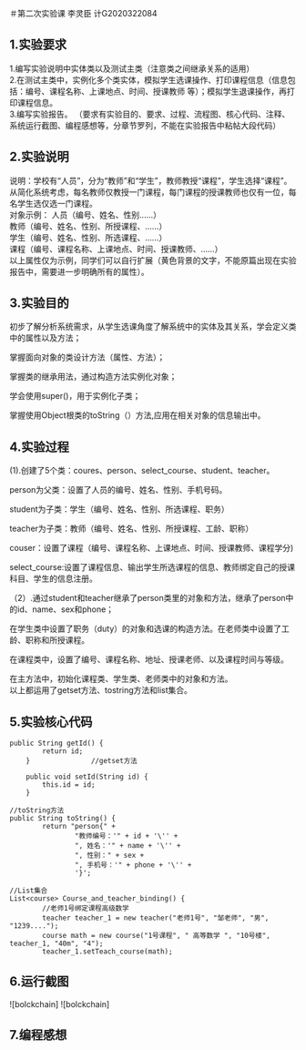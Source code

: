  ＃第二次实验课 李灵臣 计G2020322084
## 1.实验要求
1.编写实验说明中实体类以及测试主类（注意类之间继承关系的适用）  
2.在测试主类中，实例化多个类实体，模拟学生选课操作、打印课程信息（信息包括：编号、课程名称、上课地点、时间、授课教师 等）；模拟学生退课操作，再打印课程信息。  
3.编写实验报告。 
（要求有实验目的、要求、过程、流程图、核心代码、注释、系统运行截图、编程感想等，分章节罗列，不能在实验报告中粘帖大段代码）  
## 2.实验说明
说明：学校有“人员”，分为“教师”和“学生”，教师教授“课程”，学生选择“课程”。  
从简化系统考虑，每名教师仅教授一门课程，每门课程的授课教师也仅有一位，每名学生选仅选一门课程。  
对象示例：	人员（编号、姓名、性别……）  
教师（编号、姓名、性别、所授课程、……）  
			学生（编号、姓名、性别、所选课程、……）  
			课程（编号、课程名称、上课地点、时间、授课教师、……）     
以上属性仅为示例，同学们可以自行扩展（黄色背景的文字，不能原篇出现在实验报告中，需要进一步明确所有的属性）。  

## 3.实验目的
初步了解分析系统需求，从学生选课角度了解系统中的实体及其关系，学会定义类中的属性以及方法；  

掌握面向对象的类设计方法（属性、方法）；  

掌握类的继承用法，通过构造方法实例化对象；  

学会使用super()，用于实例化子类；  

掌握使用Object根类的toString（）方法,应用在相关对象的信息输出中。  

## 4.实验过程  
(1).创建了5个类：coures、person、select_course、student、teacher。  

person为父类：设置了人员的编号、姓名、性别、手机号码。  

student为子类：学生（编号、姓名、性别、所选课程、职务） 

teacher为子类：教师（编号、姓名、性别、所授课程、工龄、职称）

couser：设置了课程（编号、课程名称、上课地点、时间、授课教师、课程学分)  

select_course:设置了课程信息、输出学生所选课程的信息、教师绑定自己的授课科目、学生的信息注册。  

（2）.通过student和teacher继承了person类里的对象和方法，继承了person中的id、name、sex和phone；   

在学生类中设置了职务（duty）的对象和选课的构造方法。在老师类中设置了工龄、职称和所授课程。  

在课程类中，设置了编号、课程名称、地址、授课老师、以及课程时间与等级。  

在主方法中，初始化课程类、学生类、老师类中的对象和方法。  
以上都运用了getset方法、tostring方法和list集合。

 
## 5.实验核心代码  
```
public String getId() {
        return id;
    }               //getset方法

    public void setId(String id) {
        this.id = id;
    }
```
``` 
//toString方法
public String toString() {
        return "person{" +
                "教师编号：'" + id + '\'' +
                ", 姓名：'" + name + '\'' +
                ", 性别：" + sex +
                ", 手机号：'" + phone + '\'' +
                '}';

```
```
//List集合
List<course> Course_and_teacher_binding() {
        //老师1号绑定课程高级数学
        teacher teacher_1 = new teacher("老师1号", "邹老师", "男", "1239....");
        course math = new course("1号课程", " 高等数学 ", "10号楼", teacher_1, "40m", "4");
        teacher_1.setTeach_course(math);
``` 
## 6.运行截图   
![bolckchain]
![bolckchain]


## 7.编程感想  



